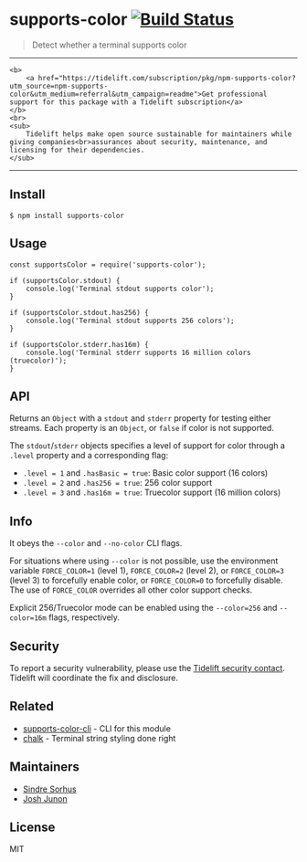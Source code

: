 supports-color [![Build Status](https://travis-ci.org/chalk/supports-color.svg?branch=master)](https://travis-ci.org/chalk/supports-color)
==========================================================================================================================================

> Detect whether a terminal supports color

------------------------------------------------------------------------

    <b>
        <a href="https://tidelift.com/subscription/pkg/npm-supports-color?utm_source=npm-supports-color&utm_medium=referral&utm_campaign=readme">Get professional support for this package with a Tidelift subscription</a>
    </b>
    <br>
    <sub>
        Tidelift helps make open source sustainable for maintainers while giving companies<br>assurances about security, maintenance, and licensing for their dependencies.
    </sub>

------------------------------------------------------------------------

Install
-------

    $ npm install supports-color

Usage
-----

    const supportsColor = require('supports-color');

    if (supportsColor.stdout) {
        console.log('Terminal stdout supports color');
    }

    if (supportsColor.stdout.has256) {
        console.log('Terminal stdout supports 256 colors');
    }

    if (supportsColor.stderr.has16m) {
        console.log('Terminal stderr supports 16 million colors (truecolor)');
    }

API
---

Returns an `Object` with a `stdout` and `stderr` property for testing either streams. Each property is an `Object`, or `false` if color is not supported.

The `stdout`/`stderr` objects specifies a level of support for color through a `.level` property and a corresponding flag:

-   `.level = 1` and `.hasBasic = true`: Basic color support (16 colors)
-   `.level = 2` and `.has256 = true`: 256 color support
-   `.level = 3` and `.has16m = true`: Truecolor support (16 million colors)

Info
----

It obeys the `--color` and `--no-color` CLI flags.

For situations where using `--color` is not possible, use the environment variable `FORCE_COLOR=1` (level 1), `FORCE_COLOR=2` (level 2), or `FORCE_COLOR=3` (level 3) to forcefully enable color, or `FORCE_COLOR=0` to forcefully disable. The use of `FORCE_COLOR` overrides all other color support checks.

Explicit 256/Truecolor mode can be enabled using the `--color=256` and `--color=16m` flags, respectively.

Security
--------

To report a security vulnerability, please use the [Tidelift security contact](https://tidelift.com/security). Tidelift will coordinate the fix and disclosure.

Related
-------

-   [supports-color-cli](https://github.com/chalk/supports-color-cli) - CLI for this module
-   [chalk](https://github.com/chalk/chalk) - Terminal string styling done right

Maintainers
-----------

-   [Sindre Sorhus](https://github.com/sindresorhus)
-   [Josh Junon](https://github.com/qix-)

License
-------

MIT

